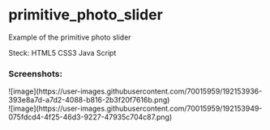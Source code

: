# primitive_photo_slider
Example of the primitive photo slider

Steck: 
HTML5
CSS3
Java Script

<h3>Screenshots:</h3>
![image](https://user-images.githubusercontent.com/70015959/192153936-393e8a7d-a7d2-4088-b816-2b3f20f7616b.png)
<br>
![image](https://user-images.githubusercontent.com/70015959/192153949-075fdcd4-4f25-46d3-9227-47935c704c87.png)
